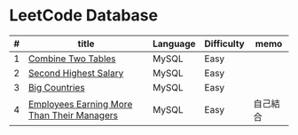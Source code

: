 # LeetCode Database	

| # | title | Language | Difficulty | memo |
| ------------- | ------------- | ------------- | ------------- | ------------- |
| 1 | [Combine Two Tables](https://leetcode.com/problems/combine-two-tables/) | MySQL | Easy | |
| 2 | [Second Highest Salary](https://leetcode.com/problems/second-highest-salary/) | MySQL | Easy | |
| 3 | [Big Countries](https://leetcode.com/problems/big-countries/) | MySQL | Easy | |
| 4 | [Employees Earning More Than Their Managers](https://leetcode.com/problems/employees-earning-more-than-their-managers/) | MySQL | Easy | 自己結合 |